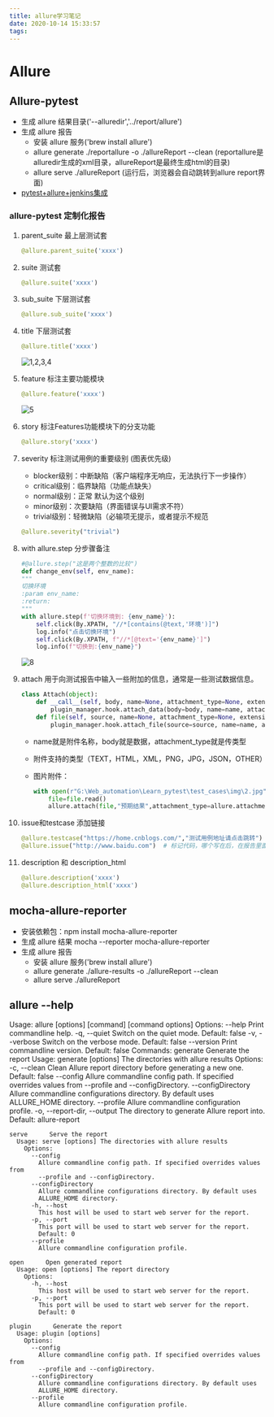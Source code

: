 ```yaml
---
title: allure学习笔记
date: 2020-10-14 15:33:57
tags:
---
```


# Allure

## Allure-pytest

+ 生成 allure 结果目录('--alluredir','../report/allure')
+ 生成 allure 报告
  - 安装 allure 服务('brew install allure')
  - allure generate ./reportallure -o ./allureReport --clean (reportallure是alluredir生成的xml目录，allureReport是最终生成html的目录)
  - allure serve ./allureReport (运行后，浏览器会自动跳转到allure report界面)
+ [pytest+allure+jenkins集成](https://www.cnblogs.com/hao2018/p/11135180.html)

### allure-pytest 定制化报告

1. parent_suite 最上层测试套

    ```python
    @allure.parent_suite('xxxx')
    ```

2. suite 测试套

    ```python
    @allure.suite('xxxx')
    ```

3. sub_suite 下层测试套

    ```python
    @allure.sub_suite('xxxx')
    ```

4. title 下层测试套

    ```python
    @allure.title('xxxx')
    ```

    ![1,2,3,4](./suite.png)
5. feature 标注主要功能模块

    ```python
    @allure.feature('xxxx')
    ```

    ![5](./feature.png)
6. story 标注Features功能模块下的分支功能

    ```python
    @allure.story('xxxx')
    ```

7. severity 标注测试用例的重要级别 (图表优先级)
    + blocker级别：中断缺陷（客户端程序无响应，无法执行下一步操作）
    + critical级别：临界缺陷（功能点缺失）
    + normal级别：正常    默认为这个级别
    + minor级别：次要缺陷（界面错误与UI需求不符）
    + trivial级别：轻微缺陷（必输项无提示，或者提示不规范

    ```python
    @allure.severity("trivial")
    ```

8. with allure.step 分步骤备注

    ```python
    #@allure.step("这是两个整数的比较")
    def change_env(self, env_name):
    """
    切换环境
    :param env_name:
    :return:
    """
    with allure.step(f'切换环境到: {env_name}'):
        self.click(By.XPATH, "//*[contains(@text,'环境')]")
        log.info("点击切换环境")
        self.click(By.XPATH, f"//*[@text='{env_name}']")
        log.info(f"切换到:{env_name}")
    ```

    ![8](./step.png)

9. attach 用于向测试报告中输入一些附加的信息，通常是一些测试数据信息。

    ```python
    class Attach(object):
        def __call__(self, body, name=None, attachment_type=None, extension=None):
            plugin_manager.hook.attach_data(body=body, name=name, attachment_type=attachment_type, extension=extension)
        def file(self, source, name=None, attachment_type=None, extension=None):
            plugin_manager.hook.attach_file(source=source, name=name, attachment_type=attachment_type, extension=extension)
    ```

    + name就是附件名称，body就是数据，attachment_type就是传类型
    + 附件支持的类型（TEXT，HTML，XML，PNG，JPG，JSON，OTHER）
    + 图片附件：

        ```python
        with open(r"G:\Web_automation\Learn_pytest\test_cases\img\2.jpg","rb") as file:
            file=file.read()
            allure.attach(file,"预期结果",attachment_type=allure.attachment_type.JPG)
        ```

10. issue和testcase 添加链接

    ```python
    @allure.testcase("https://home.cnblogs.com/","测试用例地址请点击跳转")  # 标记代码，你可以指定连接的名字，报告里面就会现在这个名字的连接
    @allure.issue("http://www.baidu.com")  # 标记代码，哪个写在后，在报告里面就会显示在前面
    ```

11. description 和 description_html

    ```python
    @allure.description('xxxx')
    @allure.description_html('xxxx')
    ```

## mocha-allure-reporter

+ 安装依赖包：npm install mocha-allure-reporter
+ 生成 allure 结果 mocha --reporter mocha-allure-reporter
+ 生成 allure 报告
  - 安装 allure 服务('brew install allure')
  - allure generate ./allure-results -o ./allureReport --clean
  - allure serve ./allureReport

## allure --help

Usage: allure [options] [command] [command options]
  Options:
    --help
      Print commandline help.
    -q, --quiet
      Switch on the quiet mode.
      Default: false
    -v, --verbose
      Switch on the verbose mode.
      Default: false
    --version
      Print commandline version.
      Default: false
  Commands:
    generate      Generate the report
      Usage: generate [options] The directories with allure results
        Options:
          -c, --clean
            Clean Allure report directory before generating a new one.
            Default: false
          --config
            Allure commandline config path. If specified overrides values from
            --profile and --configDirectory.
          --configDirectory
            Allure commandline configurations directory. By default uses
            ALLURE_HOME directory.
          --profile
            Allure commandline configuration profile.
          -o, --report-dir, --output
            The directory to generate Allure report into.
            Default: allure-report

    serve      Serve the report
      Usage: serve [options] The directories with allure results
        Options:
          --config
            Allure commandline config path. If specified overrides values from 
            --profile and --configDirectory.
          --configDirectory
            Allure commandline configurations directory. By default uses 
            ALLURE_HOME directory.
          -h, --host
            This host will be used to start web server for the report.
          -p, --port
            This port will be used to start web server for the report.
            Default: 0
          --profile
            Allure commandline configuration profile.

    open      Open generated report
      Usage: open [options] The report directory
        Options:
          -h, --host
            This host will be used to start web server for the report.
          -p, --port
            This port will be used to start web server for the report.
            Default: 0

    plugin      Generate the report
      Usage: plugin [options]
        Options:
          --config
            Allure commandline config path. If specified overrides values from 
            --profile and --configDirectory.
          --configDirectory
            Allure commandline configurations directory. By default uses 
            ALLURE_HOME directory.
          --profile
            Allure commandline configuration profile.

